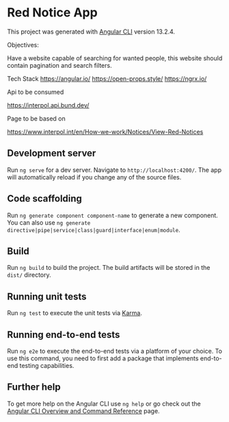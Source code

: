 # Red Notice App

This project was generated with [Angular CLI](https://github.com/angular/angular-cli) version 13.2.4.


Objectives:

Have a website capable of searching for wanted people, this website should contain pagination and search filters.

Tech Stack
https://angular.io/
https://open-props.style/
https://ngrx.io/


Api to be consumed

https://interpol.api.bund.dev/

Page to be based on

https://www.interpol.int/en/How-we-work/Notices/View-Red-Notices

## Development server

Run `ng serve` for a dev server. Navigate to `http://localhost:4200/`. The app will automatically reload if you change any of the source files.

## Code scaffolding

Run `ng generate component component-name` to generate a new component. You can also use `ng generate directive|pipe|service|class|guard|interface|enum|module`.

## Build

Run `ng build` to build the project. The build artifacts will be stored in the `dist/` directory.

## Running unit tests

Run `ng test` to execute the unit tests via [Karma](https://karma-runner.github.io).

## Running end-to-end tests

Run `ng e2e` to execute the end-to-end tests via a platform of your choice. To use this command, you need to first add a package that implements end-to-end testing capabilities.

## Further help

To get more help on the Angular CLI use `ng help` or go check out the [Angular CLI Overview and Command Reference](https://angular.io/cli) page.
